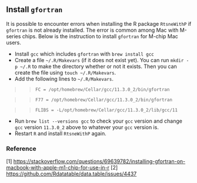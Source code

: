 ## Install `gfortran`
It is possible to encounter errors when installing the R package `RtsneWithP` if `gfortran` is not already installed. The error is common among Mac with M-series chips. Below is the instruction to install `gfortran` for M-chip Mac users.
- Install `gcc` which includes `gfortran` with `brew install gcc`
- Create a file `~/.R/Makevars` (if it does not exist yet). You can run `mkdir -p ~/.R` to make the directory whether or not it exists. Then you can create the file using `touch ~/.R/Makevars`.
- Add the following lines to `~/.R/Makevars`.
>>`FC = /opt/homebrew/Cellar/gcc/11.3.0_2/bin/gfortran`

>>`F77 = /opt/homebrew/Cellar/gcc/11.3.0_2/bin/gfortran`

>>`FLIBS = -L/opt/homebrew/Cellar/gcc/11.3.0_2/lib/gcc/11`
- Run `brew list --versions gcc` to check your `gcc` version and change `gcc` version `11.3.0_2` above to whatever your `gcc` version is.
- Restart `R` and install `RtsneWithP` again.

### Reference
[1] https://stackoverflow.com/questions/69639782/installing-gfortran-on-macbook-with-apple-m1-chip-for-use-in-r
[2] https://github.com/Rdatatable/data.table/issues/4437
